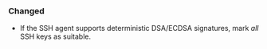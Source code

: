 ### Changed

  - If the SSH agent supports deterministic DSA/ECDSA signatures, mark *all*
    SSH keys as suitable.
